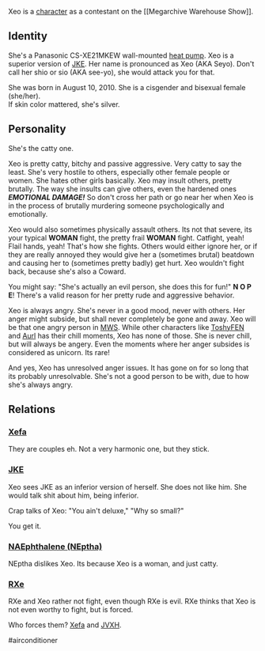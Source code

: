 Xeo is a [character](Characters) as a contestant on the [[Megarchive Warehouse Show]].

## Identity

She's a Panasonic CS-XE21MKEW wall-mounted [heat pump](Air%20Conditioners.md). Xeo is a superior version of [JKE](JKE.md). Her name is pronounced as Xeo (AKA Seyo). Don't call her shio or sio (AKA see-yo), she would attack you for that.

She was born in August 10, 2010. She is a cisgender and bisexual female (she/her).  
If skin color mattered, she's silver.

## Personality

She's the catty one.

Xeo is pretty catty, bitchy and passive aggressive. Very catty to say the least. She's very hostile to others, especially other female people or women. She hates other girls basically. Xeo may insult others, pretty brutally. The way she insults can give others, even the hardened ones ***EMOTIONAL DAMAGE!*** So don't cross her path or go near her when Xeo is in the process of brutally murdering someone psychologically and emotionally.

Xeo would also sometimes physically assault others. Its not that severe, its your typical **WOMAN** fight, the pretty frail **WOMAN** fight. Catfight, yeah! Flail hands, yeah! That's how she fights. Others would either ignore her, or if they are really annoyed they would give her a (sometimes brutal) beatdown and causing her to (sometimes pretty badly) get hurt. Xeo wouldn't fight back, because she's also a Coward.

You might say: "She's actually an evil person, she does this for fun!" **N O P E**! There's a valid reason for her pretty rude and aggressive behavior.

Xeo is always angry. She's never in a good mood, never with others. Her anger might subside, but shall never completely be gone and away. Xeo will be that one angry person in [MWS](Megarchive%20Warehouse%20Show.md). While other characters like [ToshyFEN](ToshyFEN.md) and [Aurl](Aurl.md) has their chill moments, Xeo has none of those. She is never chill, but will always be angery. Even the moments where her anger subsides is considered as unicorn. Its rare!

And yes, Xeo has unresolved anger issues. It has gone on for so long that its probably unresolvable. She's not a good person to be with, due to how she's always angry.

## Relations

### [Xefa](Xefa.md)
They are couples eh. Not a very harmonic one, but they stick.

### [JKE](JKE.md)
Xeo sees JKE as an inferior version of herself. She does not like him. She would talk shit about him, being inferior.

Crap talks of Xeo: "You ain't deluxe," "Why so small?"

You get it.

### [NAEphthalene (NEptha)](NAEphthalene.md)
NEptha dislikes Xeo. Its because Xeo is a woman, and just catty.

### [RXe](RXe.md)
RXe and Xeo rather not fight, even though RXe is evil. RXe thinks that Xeo is not even worthy to fight, but is forced.

Who forces them? [Xefa](Xefa.md) and [JVXH](JVXH.md).

#airconditioner 